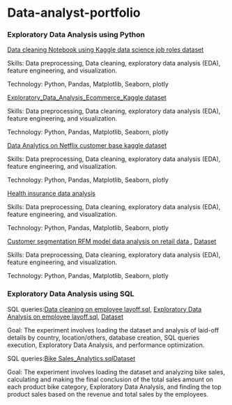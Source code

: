 # Data-analyst-portfolio

### Exploratory Data Analysis using Python 

[Data cleaning Notebook using Kaggle data science job roles dataset](https://github.com/venky88an/Data-analyst-portfolio/blob/main/Data_cleaning_python_using_pandas_with_summary_10_10_2024.ipynb)

Skills: Data preprocessing, Data cleaning, exploratory data analysis (EDA), feature engineering, and visualization.

Technology: Python, Pandas, Matplotlib, Seaborn, plotly

[Exploratory_Data_Analysis_Ecommerce_Kaggle dataset](https://github.com/venky88an/Data-analyst-portfolio/blob/main/Exploratory_Data_Analysis_Ecommerce_dataset.ipynb)

Skills: Data preprocessing, Data cleaning, exploratory data analysis (EDA), feature engineering, and visualization.

Technology: Python, Pandas, Matplotlib, Seaborn, plotly

[Data Analytics on Netflix customer base kaggle dataset](https://github.com/venky88an/Data-analyst-portfolio/blob/main/Data_Analytics_Netflix_customer_base_pandas_(Python)_10_10_2024.ipynb)

Skills: Data preprocessing, Data cleaning, exploratory data analysis (EDA), feature engineering, and visualization.

Technology: Python, Pandas, Matplotlib, Seaborn, plotly

[Health insurance data analysis ](https://github.com/venky88an/Data-analyst-portfolio/blob/main/Health_insurance_data_analysis_experiment_12_10_2024.ipynb)

Skills: Data preprocessing, Data cleaning, exploratory data analysis (EDA), feature engineering, and visualization.

Technology: Python, Pandas, Matplotlib, Seaborn, plotly

[Customer segmentation RFM model data analysis on retail data ](https://github.com/venky88an/Data-analyst-portfolio/blob/main/Customer_segmentation_RFM_model_12_10_2024.ipynb), [Dataset](https://www.kaggle.com/datasets/ulrikthygepedersen/online-retail-dataset)

Skills: Data preprocessing, Data cleaning, exploratory data analysis (EDA), feature engineering, and visualization.

Technology: Python, Pandas, Matplotlib, Seaborn, plotly

### Exploratory Data Analysis using SQL

SQL queries:[Data cleaning on employee layoff.sql](https://github.com/venky88an/Data-analyst-portfolio/blob/main/Data_cleaning_using_layoffs_sql.sql), [Exploratory Data Analysis on employee layoff.sql](https://github.com/venky88an/Data-analyst-portfolio/blob/main/Exploratory_data_analysis_layoff_using_clean_data.sql), [Dataset](https://github.com/venky88an/Data-analyst-portfolio/blob/main/layoffs.csv)

Goal: The experiment involves loading the dataset and analysis of laid-off details by country, location/others, database creation, SQL queries execution, Exploratory Data Analysis, and performance optimization.

SQL queries:[Bike Sales_Analytics.sql](https://github.com/venky88an/Data-analyst-portfolio/blob/main/Bike_sales_analysis_18_10.sql)[Dataset](https://www.kaggle.com/datasets/yasinnaal/bikes-sales-sample-data)

Goal: The experiment involves loading the dataset and analyzing bike sales, calculating and making the final conclusion of the total sales amount on each product bike category, Exploratory Data Analysis, and finding the top product sales based on the revenue and total sales by the employees.

